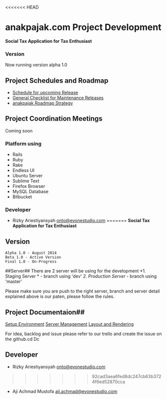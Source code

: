<<<<<<< HEAD
# anakpajak.com Project Development #

**Social Tax Application for Tax Enthusiast** 

### Version ###
Now running version alpha 1.0

## Project Schedules and Roadmap
* [Schedule for upcoming Release](https://bitbucket.org/evonestudio/anakpajak/wiki/Releases)
* [General Checklist for Maintenance Releases](https://bitbucket.org/evonestudio/anakpajak/wiki/Releases/Checklist)
* [anakpajak Roadmap Strategy](https://bitbucket.org/evonestudio/anakpajak/wiki/Roadmap)

## Project Coordination Meetings
Coming soon

### Platform using ###

* Rails
* Ruby
* Rake
* Endless UI
* Ubuntu Server
* Sublime Text
* Firefox Browser
* MySQL Database
* Bitbucket

### Developer ###

* Rizky Ariestiyansyah <onto@evonestudio.com>
=======
**Social Tax Application for Tax Enthusiast** 

## Version ##
	Alpha 1.0 - August 2014
	Beta 1.0 - Active Version
	Final 1.0 - On-Progress

##Server##
There are 2 server will be using for the development
*1. Staging Server * - branch using 'dev'
*2. Production Server* - branch using 'master'

Please make sure you are push to the right server, branch and server detail explained above is our paten, please follow the rules.

## Project Documentaion##

[Setup Environment](documentaion/environment/) 
[Server Management](documentaion/server/) 
[Layout and Rendering](documentaion/layout/) 

For idea, backlog and issue please refer to our trello and create the issue on the github.cd Dc


## Developer ##

* Rizky Ariestiyansyah <onto@evonestudio.com>
>>>>>>> 92cad3aea6fed8dc247cb63b3724f6ed52870cca
* Aji Achmad Mustofa <aji.achmad@evonestudio.com>